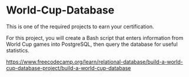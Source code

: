 # World-Cup-Database

This is one of the required projects to earn your certification.

For this project, you will create a Bash script that enters information from World Cup games into PostgreSQL, then query the database for useful statistics.

https://www.freecodecamp.org/learn/relational-database/build-a-world-cup-database-project/build-a-world-cup-database
